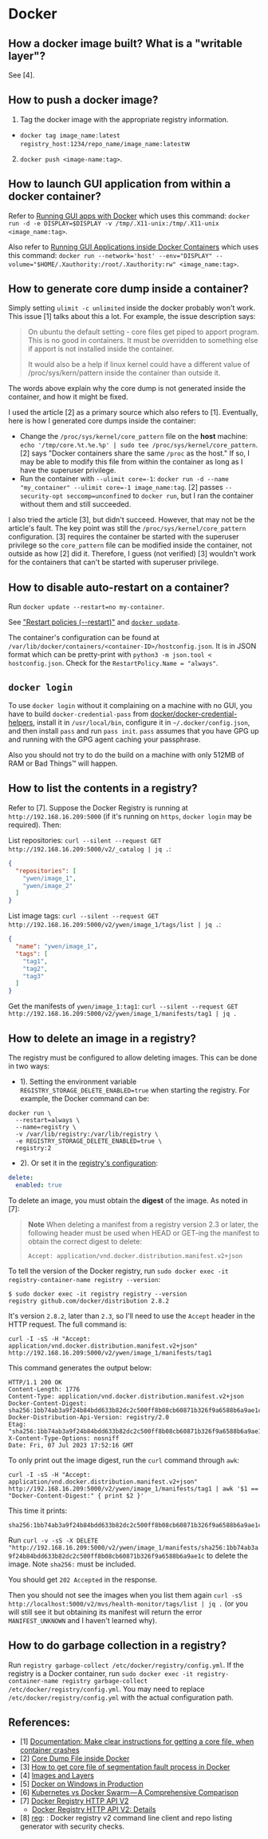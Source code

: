 # Docker

## How a docker image built? What is a "writable layer"?

See [4].

## How to push a docker image?

1. Tag the docker image with the appropriate registry information.
  - `docker tag image_name:latest registry_host:1234/repo_name/image_name:latest`w
2. `docker push <image-name:tag>`.

## How to launch GUI application from within a docker container?

Refer to [Running GUI apps with Docker](http://fabiorehm.com/blog/2014/09/11/running-gui-apps-with-docker/) which uses this command: `docker run -d -e DISPLAY=$DISPLAY -v /tmp/.X11-unix:/tmp/.X11-unix <image_name:tag>`.

Also refer to [Running GUI Applications inside Docker Containers](https://medium.com/@SaravSun/running-gui-applications-inside-docker-containers-83d65c0db110) which uses this command: `docker run --network='host' --env="DISPLAY" --volume="$HOME/.Xauthority:/root/.Xauthority:rw" <image_name:tag>`.

## How to generate core dump inside a container?

Simply setting `ulimit -c unlimited` inside the docker probably won't work. This issue [1] talks about this a lot. For example, the issue description says:

> On ubuntu the default setting - core files get piped to apport program. This is no good in containers. It must be overridden to something else if apport is not installed inside the container.
>
> It would also be a help if linux kernel could have a different value of /proc/sys/kern/pattern inside the container than outside it.

The words above explain why the core dump is not generated inside the container, and how it might be fixed.

I used the article [2] as a primary source which also refers to [1]. Eventually, here is how I generated core dumps inside the container:

- Change the `/proc/sys/kernel/core_pattern` file on the **host** machine: `echo '/tmp/core.%t.%e.%p' | sudo tee /proc/sys/kernel/core_pattern`. [2] says "Docker containers share the same `/proc` as the host." If so, I may be able to modify this file from within the container as long as I have the superuser privilege.
- Run the container with `--ulimit core=-1`: `docker run -d --name "my_container" --ulimit core=-1 image_name:tag`. [2] passes `--security-opt seccomp=unconfined` to `docker run`, but I ran the container without them and still succeeded.

I also tried the article [3], but didn't succeed. However, that may not be the article's fault. The key point was still the `/proc/sys/kernel/core_pattern` configuration. [3] requires the container be started with the superuser privilege so the `core_pattern` file can be modified inside the container, not outside as how [2] did it. Therefore, I guess (not verified) [3] wouldn't work for the containers that can't be started with superuser privilege.

## How to disable auto-restart on a container?

Run `docker update --restart=no my-container`.

See ["Restart policies (--restart)"](https://docs.docker.com/engine/reference/run/#restart-policies---restart) and [`docker update`](https://docs.docker.com/engine/reference/commandline/update/).

The container's configuration can be found at `/var/lib/docker/containers/<container-ID>/hostconfig.json`. It is in JSON format which can be pretty-print with `python3 -m json.tool < hostconfig.json`. Check for the `RestartPolicy.Name = "always"`.

## `docker login`

To use `docker login` without it complaining on a machine with no GUI, you have to build `docker-credential-pass` from [docker/docker-credential-helpers](https://github.com/docker/docker-credential-helpers), install it in `/usr/local/bin`, configure it in `~/.docker/config.json`, and then install `pass` and run `pass init`. `pass` assumes that you have GPG up and running with the GPG agent caching your passphrase.

Also you should not try to do the build on a machine with only 512MB of RAM or Bad Things™ will happen.

## How to list the contents in a registry?

Refer to [7]. Suppose the Docker Registry is running at `http://192.168.16.209:5000` (if it's running on `https`, `docker login` may be required). Then:

List repositories: `curl --silent --request GET http://192.168.16.209:5000/v2/_catalog | jq .`:

```json
{
  "repositories": [
    "ywen/image_1",
    "ywen/image_2"
  ]
}
```

List image tags: `curl --silent --request GET http://192.168.16.209:5000/v2/ywen/image_1/tags/list | jq .`:

```json
{
  "name": "ywen/image_1",
  "tags": [
    "tag1",
    "tag2",
    "tag3"
  ]
}
```

Get the manifests of `ywen/image_1:tag1`: `curl --silent --request GET http://192.168.16.209:5000/v2/ywen/image_1/manifests/tag1 | jq .`

## How to delete an image in a registry?

The registry must be configured to allow deleting images. This can be done in two ways:
- 1). Setting the environment variable `REGISTRY_STORAGE_DELETE_ENABLED=true` when starting the registry. For example, the Docker command can be:
```shell
docker run \
  --restart=always \
  --name=registry \
  -v /var/lib/registry:/var/lib/registry \
  -e REGISTRY_STORAGE_DELETE_ENABLED=true \
  registry:2
```
- 2). Or set it in the [registry's configuration](https://docs.docker.com/registry/configuration/#delete):
```yaml
delete:
  enabled: true
```

To delete an image, you must obtain the **digest** of the image. As noted in [7]:

> **Note** When deleting a manifest from a registry version 2.3 or later, the following header must be used when HEAD or GET-ing the manifest to obtain the correct digest to delete:
> ```
> Accept: application/vnd.docker.distribution.manifest.v2+json
> ```

To tell the version of the Docker registry, run `sudo docker exec -it registry-container-name registry --version`:

```
$ sudo docker exec -it registry registry --version
registry github.com/docker/distribution 2.8.2
```

It's version `2.8.2`, later than `2.3`, so I'll need to use the `Accept` header in the HTTP request. The full command is:

```
curl -I -sS -H "Accept: application/vnd.docker.distribution.manifest.v2+json" http://192.168.16.209:5000/v2/ywen/image_1/manifests/tag1
```

This command generates the output below:

```
HTTP/1.1 200 OK
Content-Length: 1776
Content-Type: application/vnd.docker.distribution.manifest.v2+json
Docker-Content-Digest: sha256:1bb74ab3a9f24b84bdd633b82dc2c500ff8b08cb60871b326f9a6588b6a9ae1c
Docker-Distribution-Api-Version: registry/2.0
Etag: "sha256:1bb74ab3a9f24b84bdd633b82dc2c500ff8b08cb60871b326f9a6588b6a9ae1c"
X-Content-Type-Options: nosniff
Date: Fri, 07 Jul 2023 17:52:16 GMT
```

To only print out the image digest, run the `curl` command through `awk`:

```
curl -I -sS -H "Accept: application/vnd.docker.distribution.manifest.v2+json" http://192.168.16.209:5000/v2/ywen/image_1/manifests/tag1 | awk '$1 == "Docker-Content-Digest:" { print $2 }'
```

This time it prints:

```
sha256:1bb74ab3a9f24b84bdd633b82dc2c500ff8b08cb60871b326f9a6588b6a9ae1c
```

Run `curl -v -sS -X DELETE "http://192.168.16.209:5000/v2/ywen/image_1/manifests/sha256:1bb74ab3a9f24b84bdd633b82dc2c500ff8b08cb60871b326f9a6588b6a9ae1c` to delete the image. Note `sha256:` must be included.

You should get `202 Accepted` in the response.

Then you should not see the images when you list them again `curl -sS http://localhost:5000/v2/mvs/health-monitor/tags/list | jq .` (or you will still see it but obtaining its manifest will return the error `MANIFEST_UNKNOWN` and I haven't learned why).

## How to do garbage collection in a registry?

Run `registry garbage-collect /etc/docker/registry/config.yml`. If the registry is a Docker container, run `sudo docker exec -it registry-container-name registry garbage-collect /etc/docker/registry/config.yml`. You may need to replace `/etc/docker/registry/config.yml` with the actual configuration path.

## References:
- [1] [Documentation: Make clear instructions for getting a core file, when container crashes](https://github.com/moby/moby/issues/11740)
- [2] [Core Dump File inside Docker](https://le.qun.ch/en/blog/core-dump-file-in-docker/)
- [3] [How to get core file of segmentation fault process in Docker](https://dev.to/mizutani/how-to-get-core-file-of-segmentation-fault-process-in-docker-22ii)
- [4] [Images and Layers](https://docs.docker.com/storage/storagedriver/#images-and-layers)
- [5] [Docker on Windows in Production](https://stackoverflow.com/q/45554311/630364)
- [6] [Kubernetes vs Docker Swarm — A Comprehensive Comparison](https://hackernoon.com/kubernetes-vs-docker-swarm-a-comprehensive-comparison-73058543771e)
- [7] [Docker Registry HTTP API V2](https://docs.docker.com/registry/spec/api/)
  - [Docker Registry HTTP API V2: Details](https://docs.docker.com/registry/spec/api/#detail)
- [8] [reg](https://github.com/genuinetools/reg): : Docker registry v2 command line client and repo listing generator with security checks.
